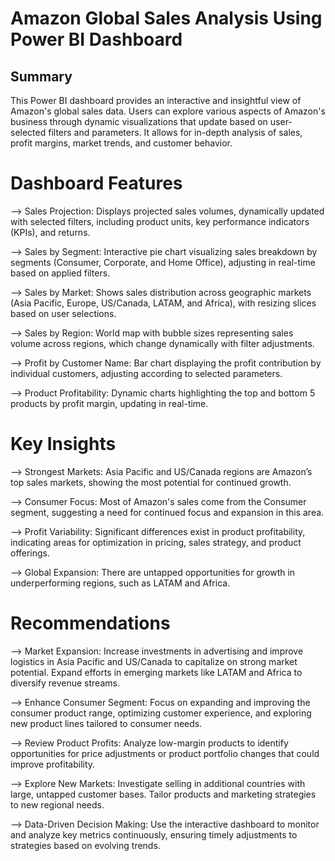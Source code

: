 # Amazon Global Sales Analysis Using Power BI Dashboard

## Summary
This Power BI dashboard provides an interactive and insightful view of Amazon's global sales data. Users can explore various aspects of Amazon's business through dynamic visualizations that update based on user-selected filters and parameters. It allows for in-depth analysis of sales, profit margins, market trends, and customer behavior.

# Dashboard Features
--> Sales Projection: Displays projected sales volumes, dynamically updated with selected filters, including product units, key performance indicators (KPIs), and returns.

--> Sales by Segment: Interactive pie chart visualizing sales breakdown by segments (Consumer, Corporate, and Home Office), adjusting in real-time based on applied filters.

--> Sales by Market: Shows sales distribution across geographic markets (Asia Pacific, Europe, US/Canada, LATAM, and Africa), with resizing slices based on user selections.

--> Sales by Region: World map with bubble sizes representing sales volume across regions, which change dynamically with filter adjustments.

--> Profit by Customer Name: Bar chart displaying the profit contribution by individual customers, adjusting according to selected parameters.

--> Product Profitability: Dynamic charts highlighting the top and bottom 5 products by profit margin, updating in real-time.

# Key Insights
--> Strongest Markets: Asia Pacific and US/Canada regions are Amazon’s top sales markets, showing the most potential for continued growth.

--> Consumer Focus: Most of Amazon's sales come from the Consumer segment, suggesting a need for continued focus and expansion in this area.

--> Profit Variability: Significant differences exist in product profitability, indicating areas for optimization in pricing, sales strategy, and product offerings.

--> Global Expansion: There are untapped opportunities for growth in underperforming regions, such as LATAM and Africa.

# Recommendations
--> Market Expansion: Increase investments in advertising and improve logistics in Asia Pacific and US/Canada to capitalize on strong market potential. Expand efforts in emerging markets like LATAM and Africa to diversify revenue streams.

--> Enhance Consumer Segment: Focus on expanding and improving the consumer product range, optimizing customer experience, and exploring new product lines tailored to consumer needs.

--> Review Product Profits: Analyze low-margin products to identify opportunities for price adjustments or product portfolio changes that could improve profitability.

--> Explore New Markets: Investigate selling in additional countries with large, untapped customer bases. Tailor products and marketing strategies to new regional needs.

--> Data-Driven Decision Making: Use the interactive dashboard to monitor and analyze key metrics continuously, ensuring timely adjustments to strategies based on evolving trends.
